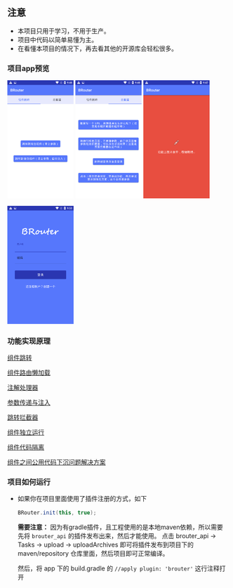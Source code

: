 

## 注意
- 本项目只用于学习，不用于生产。
- 项目中代码以简单易懂为主。
- 在看懂本项目的情况下，再去看其他的开源库会轻松很多。

### 项目app预览

<img src="img/preview1.png" width="30%"> <img src="img/preview2.png" width="30%"> <img src="img/preview3.png" width="30%">

<img src="img/preview4.png" width="30%">  


### 功能实现原理
[组件跳转](组件跳转.md)

[组件路由懒加载](组件路由懒加载.md)

[注解处理器](注解处理器要点.md)

[参数传递与注入](参数传递与注入.md)

[跳转拦截器](跳转拦截器.md)

[组件独立运行](组件独立运行.md)

[组件代码隔离](组件代码隔离.md)

[组件之间公用代码下沉问题解决方案](组件之间公用代码下沉问题解决方案.md)



### 项目如何运行
- 如果你在项目里面使用了插件注册的方式，如下

    ```java
    BRouter.init(this, true);
    ```

    **需要注意：** 因为有gradle插件，且工程使用的是本地maven依赖，所以需要先将 `brouter_api` 的插件发布出来，然后才能使用。
    点击 brouter_api -> Tasks -> upload -> uploadArchives 即可将插件发布到项目下的 maven/repository  仓库里面，然后项目即可正常编译。
    
    然后，将 app 下的 build.gradle 的 `//apply plugin: 'brouter'` 这行注释打开